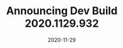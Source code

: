 ---
title: Announcing Dev Build 2020.1129.932
slug: announcing-dev-build-2020-1129-932
date: "2020-11-29"
---